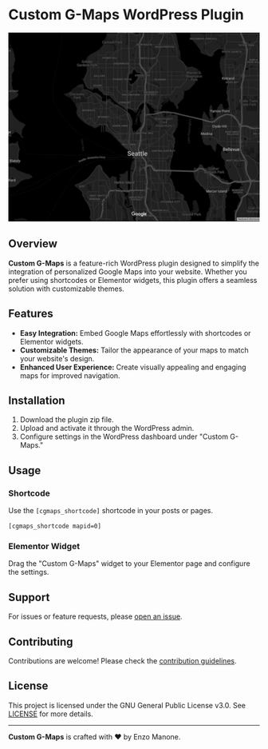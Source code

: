 # Custom G-Maps WordPress Plugin

![Custom G-Maps Logo](custom-gmaps/assets/images/dark.png)

## Overview

**Custom G-Maps** is a feature-rich WordPress plugin designed to simplify the integration of personalized Google Maps into your website. Whether you prefer using shortcodes or Elementor widgets, this plugin offers a seamless solution with customizable themes.

## Features

- **Easy Integration:** Embed Google Maps effortlessly with shortcodes or Elementor widgets.
- **Customizable Themes:** Tailor the appearance of your maps to match your website's design.
- **Enhanced User Experience:** Create visually appealing and engaging maps for improved navigation.

## Installation

1. Download the plugin zip file.
2. Upload and activate it through the WordPress admin.
3. Configure settings in the WordPress dashboard under "Custom G-Maps."

## Usage

### Shortcode

Use the `[cgmaps_shortcode]` shortcode in your posts or pages.

```shortcode
[cgmaps_shortcode mapid=0]
```

### Elementor Widget

Drag the "Custom G-Maps" widget to your Elementor page and configure the settings.

## Support

For issues or feature requests, please [open an issue](https://github.com/davidesidoti/custom-gmaps/issues).

## Contributing

Contributions are welcome! Please check the [contribution guidelines](CONTRIBUTING.md).

## License

This project is licensed under the GNU General Public License v3.0. See [LICENSE](LICENSE) for more details.

---

**Custom G-Maps** is crafted with ❤️ by Enzo Manone.

